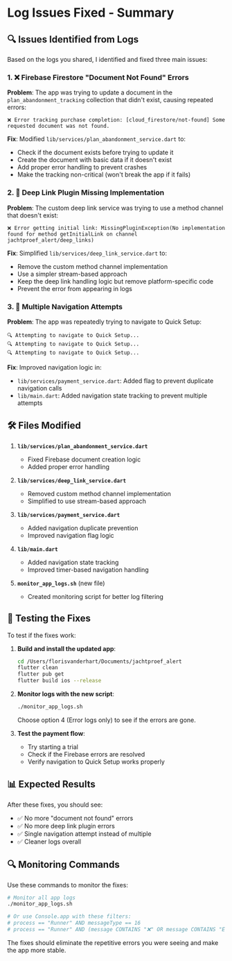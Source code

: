 # Log Issues Fixed - Summary

## 🔍 Issues Identified from Logs

Based on the logs you shared, I identified and fixed three main issues:

### 1. ❌ Firebase Firestore "Document Not Found" Errors

**Problem**: The app was trying to update a document in the `plan_abandonment_tracking` collection that didn't exist, causing repeated errors:
```
❌ Error tracking purchase completion: [cloud_firestore/not-found] Some requested document was not found.
```

**Fix**: Modified `lib/services/plan_abandonment_service.dart` to:
- Check if the document exists before trying to update it
- Create the document with basic data if it doesn't exist
- Add proper error handling to prevent crashes
- Make the tracking non-critical (won't break the app if it fails)

### 2. 🔗 Deep Link Plugin Missing Implementation

**Problem**: The custom deep link service was trying to use a method channel that doesn't exist:
```
❌ Error getting initial link: MissingPluginException(No implementation found for method getInitialLink on channel jachtproef_alert/deep_links)
```

**Fix**: Simplified `lib/services/deep_link_service.dart` to:
- Remove the custom method channel implementation
- Use a simpler stream-based approach
- Keep the deep link handling logic but remove platform-specific code
- Prevent the error from appearing in logs

### 3. 🔄 Multiple Navigation Attempts

**Problem**: The app was repeatedly trying to navigate to Quick Setup:
```
🔍 Attempting to navigate to Quick Setup...
🔍 Attempting to navigate to Quick Setup...
🔍 Attempting to navigate to Quick Setup...
```

**Fix**: Improved navigation logic in:
- `lib/services/payment_service.dart`: Added flag to prevent duplicate navigation calls
- `lib/main.dart`: Added navigation state tracking to prevent multiple attempts

## 🛠️ Files Modified

1. **`lib/services/plan_abandonment_service.dart`**
   - Fixed Firebase document creation logic
   - Added proper error handling

2. **`lib/services/deep_link_service.dart`**
   - Removed custom method channel implementation
   - Simplified to use stream-based approach

3. **`lib/services/payment_service.dart`**
   - Added navigation duplicate prevention
   - Improved navigation flag logic

4. **`lib/main.dart`**
   - Added navigation state tracking
   - Improved timer-based navigation handling

5. **`monitor_app_logs.sh`** (new file)
   - Created monitoring script for better log filtering

## 🧪 Testing the Fixes

To test if the fixes work:

1. **Build and install the updated app**:
   ```bash
   cd /Users/florisvanderhart/Documents/jachtproef_alert
   flutter clean
   flutter pub get
   flutter build ios --release
   ```

2. **Monitor logs with the new script**:
   ```bash
   ./monitor_app_logs.sh
   ```
   Choose option 4 (Error logs only) to see if the errors are gone.

3. **Test the payment flow**:
   - Try starting a trial
   - Check if the Firebase errors are resolved
   - Verify navigation to Quick Setup works properly

## 📊 Expected Results

After these fixes, you should see:
- ✅ No more "document not found" errors
- ✅ No more deep link plugin errors
- ✅ Single navigation attempt instead of multiple
- ✅ Cleaner logs overall

## 🔍 Monitoring Commands

Use these commands to monitor the fixes:

```bash
# Monitor all app logs
./monitor_app_logs.sh

# Or use Console.app with these filters:
# process == "Runner" AND messageType == 16
# process == "Runner" AND (message CONTAINS "❌" OR message CONTAINS "Error")
```

The fixes should eliminate the repetitive errors you were seeing and make the app more stable. 